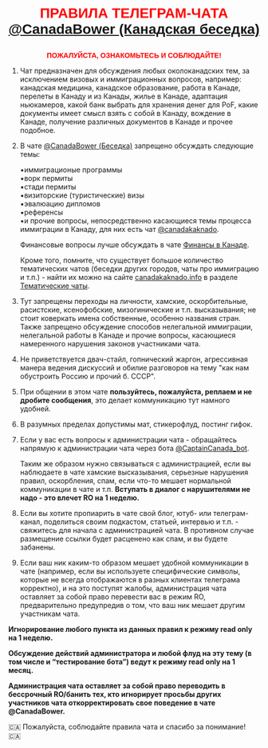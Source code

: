 <p style="color:red; font-family:arial; font-weight:800; text-align:center; font-size:2em; "><a name="rules"></a>ПРАВИЛА ТЕЛЕГРАМ-ЧАТА<br><a href="https://t.me/CanadaBower">@CanadaBower (Канадская беседка)</a></p>

<p style="color:red; font-family:arial; font-weight:800; text-align:center; font-size:1em; ">ПОЖАЛУЙСТА, ОЗНАКОМЬТЕСЬ И СОБЛЮДАЙТЕ!</p>

1. Чат предназначен для обсуждения любых околоканадских тем, за исключением визовых и иммиграционных вопросов, например: канадская медицина, канадское образование, работа в Канаде, перелеты в Канаду и из Канады, жилье в Канаде, адаптация ньюкамеров, какой банк выбрать для хранения денег для PoF, какие документы имеет смысл взять с собой в Канаду, вождение в Канаде, получение различных документов в Канаде и прочее подобное.

2. В чате [@CanadaBower (Беседка)](https://t.me/CanadaBower) запрещено обсуждать следующие темы:

    ▪️иммиграционые программы  
    ▪️ворк пермиты  
    ▪️стади пермиты  
    ▪️визиторские (туристические) визы   
    ▪️эвалюацию дипломов  
    ▪️референсы  
    ▪️и прочие вопросы, непосредственно касающиеся темы процесса иммиграции в Канаду, для них есть чат [@canadakaknado](https://t.me/canadakaknado).<br>
    
    Финансовые вопросы лучше обсуждать в чате [Финансы в Канаде](https://t.me/canada_finances).<br>
    
    Кроме того, помните, что существует большое количество тематических чатов (беседки других городов, чаты про иммиграцию и т.п.) - найти их можно на сайте [canadakaknado.info](https://canadakaknado.info) в разделе [Тематические чаты](https://canadakaknado.info/#chats).<br>

3. Тут запрещены переходы на личности, хамские, оскорбительные, расистские, ксенофобские, мизогинические и т.п. высказывания; не стоит коверкать имена собственные, особенно названия стран. Также запрещено обсуждение способов нелегальной иммиграции, нелегальной работы в Канаде и прочие вопросы, касающиеся намеренного нарушения законов участниками чата.

4. Не приветствуется двач-стайл, гопнический жаргон, агрессивная манера ведения дискуссий и обилие разговоров на тему "как нам обустроить Россию и прочий б. СССР".

5. При общении в этом чате __пользуйтесь, пожалуйста, реплаем и не дробите сообщения__, это делает коммуникацию тут намного удобней. 

6. В разумных пределах допустимы мат, стикерофлуд, постинг гифок.

7. Если у вас есть вопросы к администрации чата - обращайтесь напрямую к администрации чата через бота [@CaptainCanada_bot](https://t.me/CaptainCanada_bot).<br>

    Таким же образом нужно связываться с администрацией, если вы наблюдаете в чате хамские высказывания, серьезные нарушения правил, оскорбления, спам, если что-то мешает нормальной коммуникации в чате и т.п. __Вступать в диалог с нарушителями не надо - это влечет RO на 1 неделю.__<br> 
    
8. Если вы хотите пропиарить в чате свой блог, ютуб- или телеграм-канал, поделиться своим подкастом, статьей, интервью и т.п. - свяжитесь для начала с администрацией чата. В противном случае размещение ссылки будет расценено как спам, и вы будете забанены. 

9. Если ваш ник каким-то образом мешает удобной коммуникации в чате (например, если вы используете специфические символы, которые не всегда отображаются в разных клиентах телеграма корректно), и на это поступят жалобы, администрация чата оставляет за собой право перевести вас в режим RO, предварительно предупредив о том, что ваш ник мешает другим участникам чата. 

__Игнорирование любого пункта из данных правил к режиму read only на 1 неделю.__  

__Обсуждение действий администратора и любой флуд на эту тему (в том числе и “тестирование бота”) ведут к режиму read only на 1 месяц.__  

__Администрация чата оставляет за собой право переводить в бессрочный RO/банить тех, кто игнорирует просьбы других участников чата откорректировать свое поведение в чате @CanadaBower.__

🇨🇦 Пожалуйста, соблюдайте правила чата и спасибо за понимание! 🇨🇦
